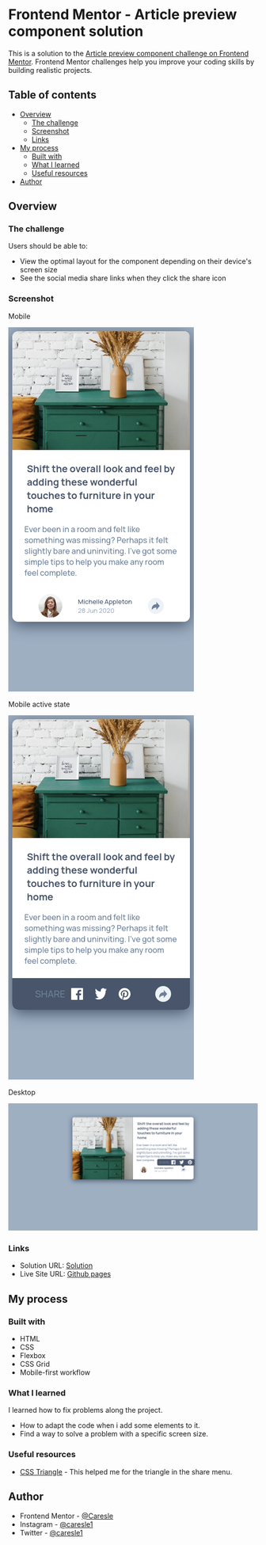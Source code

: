 # Frontend Mentor - Article preview component solution

This is a solution to the [Article preview component challenge on Frontend Mentor](https://www.frontendmentor.io/challenges/article-preview-component-dYBN_pYFT). Frontend Mentor challenges help you improve your coding skills by building realistic projects. 

## Table of contents

- [Overview](#overview)
  - [The challenge](#the-challenge)
  - [Screenshot](#screenshot)
  - [Links](#links)
- [My process](#my-process)
  - [Built with](#built-with)
  - [What I learned](#what-i-learned)
  - [Useful resources](#useful-resources)
- [Author](#author)

## Overview

### The challenge

Users should be able to:

- View the optimal layout for the component depending on their device's screen size
- See the social media share links when they click the share icon

### Screenshot

Mobile

![](./readme-src/mobile.png)

Mobile active state

![](./readme-src/mobile-active.png)

Desktop

![](./readme-src/desktop.png)

### Links

- Solution URL: [Solution](https://www.frontendmentor.io/solutions/article-preview-component-_ulR3eTK6)
- Live Site URL: [Github pages](https://caresle.github.io/article-preview-component/)

## My process

### Built with

- HTML
- CSS
- Flexbox
- CSS Grid
- Mobile-first workflow

### What I learned

I learned how to fix problems along the project.

- How to adapt the code when i add some elements to it.
- Find a way to solve a problem with a specific screen size.

### Useful resources

- [CSS Triangle](https://css-tricks.com/snippets/css/css-triangle/) - This helped me for the triangle in the share menu.

## Author

- Frontend Mentor - [@Caresle](https://www.frontendmentor.io/profile/Caresle)
- Instagram - [@caresle1](https://instagram.com/caresle1)
- Twitter - [@caresle1](https://twitter.com/caresle1)

